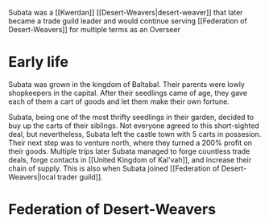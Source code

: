 Subata was a [[Kwerdan]] [[Desert-Weavers|desert-weaver]] that later became a trade guild leader and would continue serving [[Federation of Desert-Weavers]] for multiple terms as an Overseer
# Early life
Subata was grown in the kingdom of Baltabal. Their parents were lowly shopkeepers in the capital. After their seedlings came of age, they gave each of them a cart of goods and let them make their own fortune.

Subata, being one of the most thrifty seedlings in their garden, decided to buy up the carts of their siblings. Not everyone agreed to this short-sighted deal, but nevertheless, Subata left the castle town with 5 carts in possesion. Their next step was to venture north, where they turned a 200% profit on their goods. Multiple trips later Subata managed to forge countless trade deals, forge contacts in [[United Kingdom of Kal'vah]], and increase their chain of supply. This is also when Subata joined [[Federation of Desert-Weavers|local trader guild]].

# Federation of Desert-Weavers
